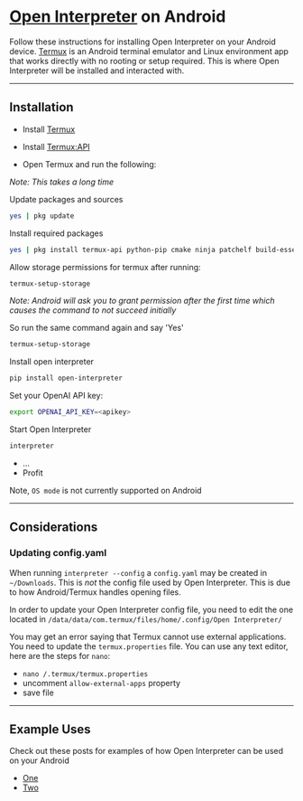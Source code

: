 # [Open Interpreter](https://github.com/KillianLucas/open-interpreter) on Android

Follow these instructions for installing Open Interpreter on your Android device. [Termux](https://termux.dev/en/) is an Android terminal emulator and Linux environment app that works directly with no rooting or setup required. This is where Open Interpreter will be installed and interacted with.

---

## Installation

- Install [Termux](https://github.com/termux/termux-app/releases/tag/v0.118.0)

- Install [Termux:API](https://github.com/termux/termux-api/releases/tag/v0.50.1)

- Open Termux and run the following:

_Note: This takes a long time_

Update packages and sources

```bash
yes | pkg update
```

Install required packages

```bash
yes | pkg install termux-api python-pip cmake ninja patchelf build-essential matplotlib rust binutils libzmq
```

Allow storage permissions for termux after running:

```bash
termux-setup-storage
```

_Note: Android will ask you to grant permission after the first time which causes the command to not succeed initially_

So run the same command again and say 'Yes'

```bash
termux-setup-storage
```

Install open interpreter

```bash
pip install open-interpreter
```

Set your OpenAI API key:

```bash
export OPENAI_API_KEY=<apikey>
```

Start Open Interpreter

```bash
interpreter
```

- ...
- Profit

Note, `OS mode` is not currently supported on Android

---

## Considerations

### Updating config.yaml

When running `interpreter --config` a `config.yaml` may be created in `~/Downloads`. This is _not_ the config file used by Open Interpreter. This is due to how Android/Termux handles opening files.

In order to update your Open Interpreter config file, you need to edit the one located in `/data/data/com.termux/files/home/.config/Open Interpreter/`

You may get an error saying that Termux cannot use external applications. You need to update the `termux.properties` file. You can use any text editor, here are the steps for `nano`:

- `nano /.termux/termux.properties`
- uncomment `allow-external-apps` property
- save file

---

## Example Uses

Check out these posts for examples of how Open Interpreter can be used on your Android

- [One](https://x.com/MikeBirdTech/status/1707108619529916820)
- [Two](https://x.com/MikeBirdTech/status/1711798317288419382)
